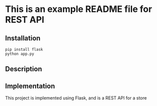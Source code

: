 # This is an example README file for REST API

## Installation

```
pip install flask
python app.py
```
## Description

## Implementation

This project is implemented using Flask, and is a REST API for a store
